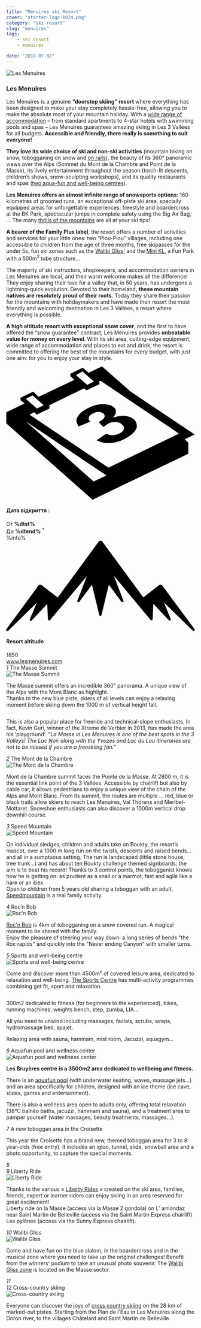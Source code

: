 ```yaml
---
title: "Menuires ski Resort"
cover: "starter-logo-1024.png"
category: "ski resort"
slug: "menuires"
tags:
    - ski resort
    - menuires

date: "2018-07-02"
---
```


<div class="edito-wrapper station">
<div class="banner-station">
<div class="banner-station-logo">
<img src="%HOST%/dist/resortfiles/les-menuires.png" alt="Les Menuires">
</div>
</div>

<h3 class="main-title-1 h-margin-bottom-0">Les Menuires</h1>

<div class="rich-text">
<p>Les Menuires is a genuine <strong>“doorstep skiing” resort</strong> where everything has been designed to make your stay completely hassle-free, allowing you to make the absolute most of your mountain holiday. With a <a rel="nofollow" href="http://en.lesmenuires.com/winter/book">wide range of accommodation</a> – from standard apartments to 4-star hotels with swimming pools and spas – Les Menuires guarantees amazing skiing in Les 3 Vallées for all budgets. <strong>Accessible and friendly, there really is something to suit everyone! </strong></p>

<p><strong>They love its wide choice of ski and non-ski activities</strong> (mountain biking on snow, tobogganing on snow and <a rel="nofollow" href="http://en.lesmenuires.com/tourism/!/fiche/speed-mountain-386989">on rails</a>), the beauty of its 360° panoramic views over the Alps (Sommet du Mont de la Chambre and Point de la Masse), its lively entertainment throughout the season (torch-lit descents, children’s shows, snow-sculpting workshops), and its quality restaurants and spas (<a rel="nofollow" href="http://en.lesmenuires.com/winter/activities/aquafun-and-wellness-centre">two aqua-fun and well-being centres</a>).</p>

<p><strong>Les Menuires offers an almost infinite range of snowsports options</strong>: 160 kilometres of groomed runs, an exceptional off-piste ski area, specially equipped areas for unforgettable experiences: freestyle and boardercross at the BK Park, spectacular jumps in complete safety using the Big Air Bag, … The many <a rel="nofollow" href="http://en.lesmenuires.com/winter/activities/mountain-and-exciting-activities">thrills of the mountains</a> are all at your ski tips!</p>

<p><strong>A bearer of the Family Plus label</strong>, the resort offers a number of activities and services for your little ones: two “Piou-Piou” villages, including one accessible to children from the age of three months, free skipasses for the under 5s, fun ski zones such as the <a rel="nofollow" href="http://en.lesmenuires.com/tourism/!/fiche/walibi-gliss-ski-area-les-menuires-saint-martin-211003">Walibi Gliss’</a> and the <a rel="nofollow" href="http://en.lesmenuires.com/tourism/!/fiche/mini-kl-386988">Mini KL</a>, a Fun Park with a 500m<sup>2 </sup>tube structure…</p>

<p>The majority of ski instructors, shopkeepers, and accommodation owners in Les Menuires are local, and their warm welcome makes all the difference! They enjoy sharing their love for a valley that, in 50 years, has undergone a lightning-quick evolution. Devoted to their homeland, <strong>these mountain natives are resolutely proud of their roots</strong>. Today they share their passion for the mountains with holidaymakers and have made their resort the most friendly and welcoming destination in Les 3 Vallées, a resort where everything is possible.</p>

<p><strong>A high altitude resort with exceptional snow cover</strong>, and the first to have offered the “snow guarantee” contract, Les Menuires provides <strong>unbeatable value for money on every level</strong>. With its ski area, cutting-edge equipment, wide range of accommodation and places to eat and drink, the resort is committed to offering the best of the mountains for every budget, with just one aim: for you to enjoy your stay in style.</p>
</div>

<div class="grid center">
<div class="col-6">
<i class="icon icon-date icon-55">
<svg xmlns="http://www.w3.org/2000/svg" viewBox="0 0 55.9 39.6"><path d="M37.6 15.5c-.7-.5-1.6-.8-2.6-.9-1.1 0-2.2.2-3.3.6 1.1-1.4 1.1-2.4.1-3.2-.7-.5-1.7-.8-3.1-.8-1.6 0-3.3.5-4.9 1.4-.9.5-1.7 1.1-2.2 1.7-.5.6-.8 1.2-.8 1.7s.2 1.1.7 1.8l3.4-1.4c-.4-.4-.5-.8-.4-1.3.1-.4.5-.8 1.1-1.1.6-.3 1.1-.5 1.7-.5.6 0 1 .1 1.4.4.4.3.6.7.4 1.2-.2.5-.8.9-1.7 1.4l1.4 1.5c.5-.4.9-.7 1.4-1 .6-.4 1.3-.5 2.1-.5s1.4.2 1.9.6c.6.4.8.9.7 1.4-.1.5-.5 1-1.2 1.3-.6.4-1.3.5-2 .6-.7 0-1.4-.1-2-.5l-2.9 2c1.1.6 2.5.9 4.1.8 1.6-.1 3.2-.6 4.7-1.5 1.6-.9 2.7-1.9 3.1-3.1.1-.9-.1-1.9-1.1-2.6z"></path><path d="M52.9 21.6l3-1.4-19-12.7L28.4 0l-4 1.9L22.7.4 19 2.2v.7L20.2 4 9.6 9 8 7.5 4.2 9.3v.7l1.2 1L0 13.6v3.3l25.6 22.6L54 25.9v-3.3l-1.1-1zM22.6 1.5l.9.8L26 4.5l-2 1-2.4-2.1-.9-.8 1.9-1.1zM7.8 8.6l.9.8 2.4 2.1-2 1-2.4-2.1-.9-.8 2-1zm18.1 25.5L5.8 16.3l23.9 16-3.8 1.8zM51.1 20L30.3 30 6.9 14.3l1.4-.7.7.7 3.8-1.8v-.7l-.2-.2 10.5-5.1.7.6 3.8-1.8v-.7l-.2-.2.6-.1 21.6 14.5 1.7 1.2h-.2z"></path></svg></i>
<h4 class="main-title-3 h-uppercase center h-fz-16">Дата відкриття :</h4>
   <div class="opening-dates">
                     От <strong>%dtst%</strong> <br/>
                     До <strong>%dtend%</strong> <sup className="blue">*</sup>
     </div>
     %info%
</div>
<div class="col-6">
<i class="icon icon-mountain icon-55">
<svg xmlns="http://www.w3.org/2000/svg" viewBox="0 0 85.1 40.7"><path d="M23.2 25.6L41.7.4c.2-.3.5-.4.9-.4.3 0 .6.1.8.4l18.5 25.1L69 20c.2-.2.5-.3.8-.2.3 0 .5.2.7.4L85 39.8c.2.2.1.5-.1.7-.2.2-.5.2-.7 0l-13-12.7 3.1 7.5c.1.2 0 .5-.2.6-.2.1-.5.1-.7-.1l-7-7.4-.3 6.9c0 .2-.1.4-.4.5-.2.1-.4 0-.6-.2L48.6 15.8 52.9 27c.1.2 0 .5-.2.6-.2.1-.5.1-.7-.1l-5.7-7.7L43 33.5c-.1.2-.3.4-.5.4s-.4-.2-.5-.4l-3.3-13.7-5.7 7.7c-.2.2-.4.3-.7.1-.2-.1-.3-.4-.2-.6l4.3-11.1-16.6 19.8c-.1.2-.4.2-.6.2-.2-.1-.3-.2-.4-.5l-.3-6.9-7 7.4c-.2.2-.5.2-.7.1-.2-.1-.3-.4-.2-.6l3.2-7.5-13 12.7c-.2.2-.5.2-.7 0-.2-.2-.2-.5-.1-.7l14.5-19.7c.2-.2.4-.4.7-.4.3 0 .6 0 .8.2l7.2 5.6z"></path></svg></i>
<h4 class="main-title-3 h-uppercase center h-fz-16">Resort altitude</h4>
1850
</div>
</div>
<a rel="nofollow" href="http://www.lesmenuires.com" class="btn btn-blue" target="_blank">www.lesmenuires.com</a>

<div class="poi-anchor-title" id="marker_44">
<em>1</em> The Masse Summit
</div>

<div class="o-actu fullWidth">
<div class="grid-noGutter-equalHeight_sm-1">
<div class="col">
<img src="%HOST%/dist/resortfiles/lm-lamasse.jpg" alt="The Masse Summit">
</div>
<div class="col">
<div class="pl2 rich-text">
<p>The Masse summit offers an incredible 360° panorama. A unique view of the Alps with the Mont Blanc as highlight.<br>
Thanks to the new blue piste, skiers of all levels can enjoy a relaxing moment before skiing down the 1000 m of vertical height fall.</p>
</div>
</div>
</div>
</div>

<div class="o-actu fullWidth">
<div class="grid-noGutter-equalHeight-reverse_sm-1">
<div class="col">
<img src="%HOST%/dist/resortfiles/lm-pistes.jpg" alt="">
</div>
<div class="col">
<div class="pl2 rich-text">
<p>This is also a popular place for freeride and technical-slope enthusiasts. In fact, Kevin Guri, winner of the Xtreme de Verbier in 2013, has made the area his ‘playground’. <em>“La Masse in Les Menuires is one of the best spots in the 3 Valleys! The Lac Noir along with the Yvozes and Lac du Lou itineraries are not to be missed if you are a freeskiing fan."</em></p>
</div>
</div>
</div>
</div>
<div class="poi-anchor-title" id="marker_45">
<em>2</em> The Mont de la Chambre
</div>

<div class="o-actu fullWidth">
<div class="grid-noGutter-equalHeight_sm-1">
<div class="col">
<img src="%HOST%/dist/resortfiles/lm-montdelachambre.jpg" alt="The Mont de la Chambre">
</div>
<div class="col">
<div class="pl2 rich-text">
<p>Mont de la Chambre summit faces the Pointe de la Masse. At 2800 m, it is the essential link point of the 3 Vallées. Accessible by chairlift but also by cable car, it allows pedestrians to enjoy a unique view of the chain of the Alps and Mont Blanc. From its summit, the routes are multiple ... red, blue or black trails allow skiers to reach Les Menuires, Val Thorens and Meribel-Mottaret. Snowshoe enthusiasts can also discover a 1000m vertical drop downhill course.</p>
</div>
</div>
</div>
</div>

<div class="poi-anchor-title" id="marker_46">
<em>3</em> Speed Mountain
</div>

<div class="o-actu fullWidth">
<div class="grid-noGutter-equalHeight_sm-1">
<div class="col">
<img src="%HOST%/dist/resortfiles/lm-luge.jpg" alt="Speed Mountain">
</div>
<div class="col">
<div class="pl2 rich-text">
<p>On individual sledges, children and adults take on Boukty, the resort’s mascot, over a 1000 m long run on the twists, descents and raised bends... and all in a sumptuous setting. The run is landscaped (little stone house, tree trunk...) and has about ten Boukty challenge themed signboards: the aim is to beat his record! Thanks to 3 control points, the tobogganist knows how he is getting on: as prudent as a snail or a marmot, fast and agile like a hare or an ibex.<br>
Open to children from 5 years old sharing a toboggan with an adult, <a rel="nofollow" href="http://en.lesmenuires.com/tourism/!/fiche/speed-mountain-386989">Speedmountain</a> is a real family activity.</p>
</div>
</div>
</div>
</div>

<div class="poi-anchor-title" id="marker_47">
<em>4</em> Roc’n Bob
</div>

<div class="o-actu fullWidth">
<div class="grid-noGutter-equalHeight_sm-1">
<div class="col">
<img src="%HOST%/dist/resortfiles/lm-rnb.jpg" alt="Roc’n Bob">
</div>
<div class="col">
<div class="pl2 rich-text">
<p><a rel="nofollow" href="http://en.lesmenuires.com/tourism/!/fiche/roc-n-bob-toboggan-run-210982">Roc'n Bob</a> is 4km of tobogganing on a snow covered run. A magical moment to be shared with the family.<br>
Enjoy the pleasure of steering your way down: a long series of bends "the Roc rapids" and quickly into the "Never ending Canyon" with smaller turns.</p>
</div>
</div>
</div>
</div>

<div class="poi-anchor-title" id="marker_48">
<em>5</em> Sports and well-being centre
</div>

<div class="o-actu fullWidth">
<div class="grid-noGutter-equalHeight_sm-1">
<div class="col">
<img src="%HOST%/dist/resortfiles/lm-centre.jpg" alt="Sports and well-being centre">
</div>
<div class="col">
<div class="pl2 rich-text">
<p>Come and discover more than 4500m² of covered leisure area, dedicated to relaxation and well-being. <a rel="nofollow" href="http://en.lesmenuires.com/winter/activities/sports-and-well-being-centre">The Sports Centre</a> has multi-activity programmes combining get fit, sport and relaxation.</p>
</div>
</div>
</div>
</div>

<div class="o-actu fullWidth">
<div class="grid-noGutter-equalHeight-reverse_sm-1">
<div class="col">
<img src="%HOST%/dist/resortfiles/lm-fitness.jpg" alt="">
</div>
<div class="col">
<div class="pl2 rich-text">
<p>300m2 dedicated to fitness (for beginners to the experienced), bikes, running machines, weights bench, step, zumba, LIA…</p>

<p>All you need to unwind including massages, facials, scrubs, wraps, hydromassage bed, spajet.</p>

<p>Relaxing area with sauna, hammam, mist room, Jacuzzi, aquagym…</p>
</div>
</div>
</div>
</div>
<div class="poi-anchor-title" id="marker_49">
<em>6</em> Aquafun pool and wellness center
</div>

<div class="o-actu fullWidth">
<div class="grid-noGutter-equalHeight_sm-1">
<div class="col">
<img src="%HOST%/dist/resortfiles/lm-brue-res.jpg" alt="Aquafun pool and wellness center">
</div>
<div class="col">
<div class="pl2 rich-text">
<p><strong>Les Bruyères centre is a 3500m2 area dedicated to wellbeing and fitness.</strong></p>

<p>There is an <a rel="nofollow" href="http://en.lesmenuires.com/winter/activities/aquafun-and-wellness-centre">aquafun pool</a> (with underwater seating, waves, massage jets…) and an area specifically for children, designed with an ice theme (ice cave, slides, games and entertainment).</p>

<p>There is also a wellness area open to adults only, offering total relaxation (38°C balnéo baths, jacuzzi, hammam and sauna), and a treatment area to pamper yourself (water massages, beauty treatments, massages…).</p>
</div>
</div>
</div>
</div>

<div class="poi-anchor-title" id="marker_50">
<em>7</em> A new toboggan area in the Croisette
</div>

<div class="rich-text">
<p>This year the Croisette has a brand new, themed toboggan area for 3 to 8 year-olds (free entry). It includes an igloo, tunnel, slide, snowball area and a photo opportunity, to capture the special moments.</p>
</div>

<div class="poi-anchor-title" id="marker_51">
<em>8</em> 
</div>

<div class="o-actu fullWidth">
<div class="grid-noGutter-equalHeight_sm-1">
<div class="col">
<img src="%HOST%/dist/resortfiles/lm-lac.jpg" alt="">
</div>
</div>
</div>

<div class="rich-text">

</div>
<div class="poi-anchor-title" id="marker_52">
<em>9</em> Liberty Ride
</div>

<div class="o-actu fullWidth">
<div class="grid-noGutter-equalHeight_sm-1">
<div class="col">
<img src="%HOST%/dist/resortfiles/libertyride.jpg" alt="Liberty Ride">
</div>
<div class="col">
<div class="pl2 rich-text">
<p>Thanks to the various « <a rel="nofollow" href="http://en.lesmenuires.com/tourism/!/fiche/liberty-ride-386981">Liberty Rides</a> » created on the ski area, families, friends, expert or learner riders can enjoy skiing in an area reserved for great excitement!<br>
Liberty ride on la Masse (access via la Masse 2 gondola) on L’ arriondaz near Saint Martin de Belleville (access via the Saint Martin Express chairlift) Les pylônes (access via the Sunny Express chairlift).</p>
</div>
</div>
</div>
</div>

<div class="poi-anchor-title" id="marker_53">
<em>10</em> Walibi Gliss
</div>

<div class="o-actu fullWidth">
<div class="grid-noGutter-equalHeight_sm-1">
<div class="col">
<img src="%HOST%/dist/resortfiles/lm-walibi-gliss.jpg" alt="Walibi Gliss">
</div>
<div class="col">
<div class="pl2 rich-text">
<p>Come and have fun on the blue slalom, in the boardercross and in the musical zone where you need to take up the original challenges! Benefit from the winners' podium to take an unusual photo souvenir. The <a rel="nofollow" href="http://en.lesmenuires.com/tourism/!/fiche/walibi-gliss-ski-area-les-menuires-saint-martin-211003">Walibi Gliss zone</a> is located on the Masse sector.</p>
</div>
</div>
</div>
</div>

<div class="poi-anchor-title" id="marker_54">
<em>11</em> 
</div>

<div class="o-actu fullWidth">
<div class="grid-noGutter-equalHeight_sm-1">
<div class="col">
<img src="%HOST%/dist/resortfiles/lm-fatbike.jpg" alt="">
</div>
</div>
</div>

<div class="poi-anchor-title" id="marker_55">
<em>12</em> Cross-country skiing
</div>

<div class="o-actu fullWidth">
<div class="grid-noGutter-equalHeight_sm-1">
<div class="col">
<img src="%HOST%/dist/resortfiles/lm-skidefond.jpg" alt="Cross-country skiing">
</div>
<div class="col">
<div class="pl2 rich-text">
<p>Everyone can discover the joys of <a rel="nofollow" href="http://en.lesmenuires.com/tourism/!/fiche/cross-country-skiing-les-menuires-saint-martin-de-belleville-91422">cross country skiing</a> on the 28 km of marked-out pistes. Starting from the Plan de l'Eau in Les Menuires along the Doron river, to the villages Châtelard and Saint Martin de Belleville.</p>
</div>
</div>
</div>
</div>
</div></div>